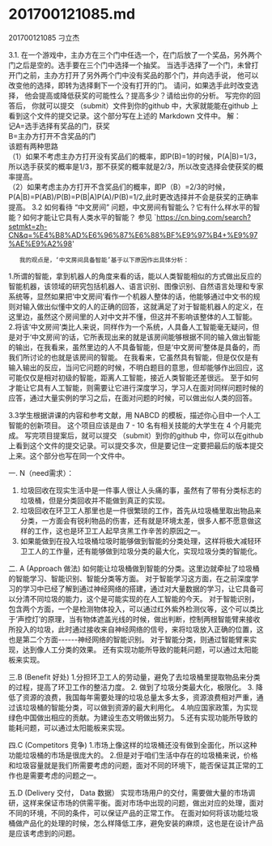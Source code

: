 # 201700121085.md

201700121085  刁立杰   
  
   3.1. 在一个游戏中，主办方在三个门中任选一个，在门后放了一个奖品，另外两个门之后是空的。选手要在三个门中选择一个抽奖。 当选手选择了一个门，未曾打开门之前，主办方打开了另外两个门中没有奖品的那个门，并向选手说， 他可以改变他的选择，即转为选择剩下一个没有打开的门。 请问，如果选手此时改变选择， 他会提高或降低获奖的可能性么？提高多少？请给出你的分析。 写完你的回答后， 你就可以提交 （submit）文件到你的github 中，大家就能能在github 上看到这个文件的提交记录。这个部分写在上述的 Markdown 文件中。
  解：  		
  记A=选手选择有奖品的门，获奖  		
  B=主办方打开不含奖品的门  		
  该题有两种思路  		
  （1）如果不考虑主办方打开没有奖品们的概率，即P(B)=1的时候，P(A|B)=1/3，所以选手获奖的概率是1/3，那不获奖的概率就是2/3，所以改变选择会使获奖的概率提高。  	
  （2）如果考虑主办方打开不含奖品们的概率，即P（B）=2/3的时候，P(A|B)=P(AB)/P(B)=P(B|A)P(A)/P(B)=1/2,此时更改选择并不会是获奖的正确率提高。
     3.2 如何看待 “中文房间” 问题，中文房间有智能么？它有什么样水平的智能？如何才能让它具有人类水平的智能？ 参见 `https://cn.bing.com/search?setmkt=zh-CN&q=%E4%B8%AD%E6%96%87%E6%88%BF%E9%97%B4+%E9%97%AE%E9%A2%98' 
     
       我的观点是，‘中文房间具备智能’基于以下原因作出具体分析：      
1.所谓的智能，拿到机器人的角度来看的话，能以人类智能相似的方式做出反应的智能机器，该领域的研究包括机器人、语言识别、图像识别、自然语言处理和专家系统等，显然如果把‘中文房间’看作一个机器人整体的话，他能够通过中文书的规则对输入做出似懂中文的人的正确的回答，这就满足了对于智能机器人的定义，在这里边，虽然这个房间里的人对中文并不懂，但这并不影响该整体的人工智能。   
 2.将该‘中文房间’类比人来说，同样作为一个系统，人具备人工智能毫无疑问，但是对于‘中文房间’的话，它所表现出来的就是该房间能够根据不同的输入做出智能的输出，在我看来，虽然里边的人不具备智能，但是‘中文房间’整体是具备的，而我们所讨论的也就是该房间的智能。        在我看来，它虽然具有智能，但是仅仅是有输入输出的反应，当问它问题的时候，不明白题目的意思，但却能够作出回应，这可能仅仅是相对初级的智能，距离人工智能，接近人类智能还差很远。        至于如何才能让它具有人工智能，则需要让它进行深度学习，学习人在面对同样问题时候的应答，通过大量实例的学习之后，在面对问题的时候，可以做出似人类的回答。 
 
3.3学生根据讲课的内容和参考文献，用 NABCD 的模板，描述你心目中一个人工智能的创新项目。 这个项目应该是由 7 - 10 名有相关技能的大学生在 4 个月能完成。 写完项目提案后，就可以提交 （submit）到你的github 中，你可以在github 上看到这个文件的提交记录。可以提交多次，但是要记住一定要把最后的版本提交上来。这个部分也写在同一个文件中。

一. N（need需求）：
1. 垃圾回收在现实生活中是一件事人很让人头痛的事，虽然有了带有分类标志的垃圾桶，但是分类回收并不能做到真正的实现。
2. 垃圾回收在环卫工人那里也是一件很繁琐的工作，首先从垃圾桶里取出物品来分类，一方面会有锐利物品的伤害，还有就是环境太差，很多人都不愿意做这样的工作，这也是环卫工人起早贪黑工作辛苦的原因之一。
3. 如果能做到在投入垃圾桶垃圾时能够做到智能的分类处理，这样将极大减轻环卫工人的工作量，还有能够做到垃圾分类的最大化，实现垃圾分类的智能化。

二. A (Approach 做法)
	如何能让垃圾桶做到智能的分类。这里边就牵扯了垃圾桶的智能学习、智能识别、智能分类等方面。
	对于智能学习这方面，在之前深度学习的学习中已经了解到通过神经网络的搭建，通过对大量数据的学习，让它具备可以分清不同垃圾的能力，这个是可能实现的在人工智能的今天。
	对于智能识别，包含两个方面，一个是检测物体投入，可以通过红外紫外检测仪等，这个可以类比于‘声控灯’的原理，当有物体遮盖光线的时候，做出判断，控制两根智能臂来接收所投入的垃圾，此时通过接收来自神经网络的信号，来将垃圾放入正确的位置，这也是第二个方面------神经网络的智能识别。
	对于智能分类，则通过智能臂来实现，达到像人工分类的效果。
	还有实现功能所导致的能耗问题，可以通过太阳能板来实现。
	
三.B (Benefit  好处)
1.分担环卫工人的劳动量，避免了去垃圾桶里提取物品来分类的过程，提高了环卫工作的整洁力度。
2.  做到了垃圾分类最大化，极限化。
3. 降低了资源的浪费，我国每年需要处理的垃圾总量太多太多，资源浪费相对严重，通过该垃圾桶的智能分类，可以做到资源的最大利用化。
4.响应国家政策，为实现绿色中国做出相应的贡献。为建设生态文明做出努力。
5.还有实现功能所导致的能耗问题，可以通过太阳能板来实现。

四.C (Competitors 竞争) 
1.市场上像这样的垃圾桶还没有做到全面化，所以这种功能垃圾桶的市场是很庞大的。
2.但是对于咱们生活中存在的垃圾桶来说，价格和垃圾容量就是我们所需要考虑的问题，面对不同的环境下，能否保证其正常的工作也是需要考虑的问题之一。

五.D (Delivery 交付，  Data 数据）
实现市场用户的交付，需要做大量的市场调研，这样来保证市场的供需平衡。面对市场中出现的问题，做出对应的处理，面对不同的环境，不同的条件，可以保证产品的正常工作。
在面对如何将该功能垃圾桶做产品化的处理的时候，怎么样降低工序，避免安装的麻烦，这也是在设计产品是应该考虑到的问题。
